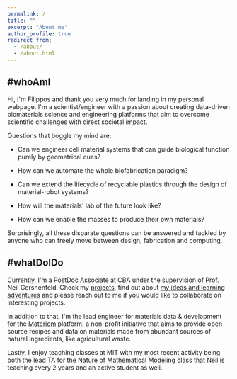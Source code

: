 ```yaml
---
permalink: /
title: "" 
excerpt: "About me"
author_profile: true
redirect_from: 
  - /about/
  - /about.html
---
```


#whoAmI
------
Hi, I'm Filippos and thank you very much for landing in my personal webpage.
I'm a scientist/engineer with a passion about creating data-driven biomaterials science and 
engineering platforms that aim to overcome scientific challenges with direct societal impact.

Questions that boggle my mind are:

- Can we engineer cell material systems that can guide biological function purely by geometrical cues? 

- How can we automate the whole biofabrication paradigm?

- Can we extend the lifecycle of recyclable plastics through the design of material-robot systems? 

- How will the materials' lab of the future look like?
  
- How can we enable the masses to produce their own materials?

Surprisingly, all these disparate questions can be answered and tackled by anyone who can freely 
move between design, fabrication and computing.

#whatDoIDo
------
Currently, I'm a PostDoc Associate at CBA under the supervision of Prof. Neil Gershenfeld. 
Check my <a href = "">projects</a>, find out about <a href = "">my ideas and learning adventures</a> and 
please reach out to me if you would like to collaborate on interesting projects.

In addition to that, I'm the lead engineer for materials data & development  for the [Materiom](https://materiom.org/mission-and-vision) 
platform; a non-profit initiative that aims to provide open source recipes and data on materials made from abundant sources of natural ingredients, like agricultural waste.

Lastly, I enjoy teaching classes at MIT with my most recent activity being both the lead TA for the <a href = "http://fab.cba.mit.edu/classes/864.20/index.html">Nature of
Mathematical Modeling</a> class that Neil is teaching every 2 years and an active student as well.
